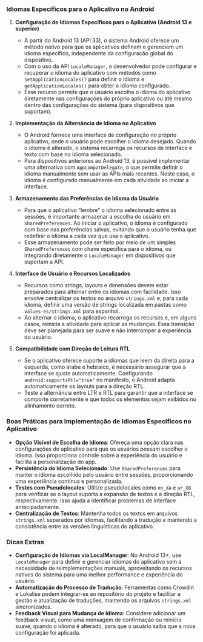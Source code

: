 ### Idiomas Específicos para o Aplicativo no Android

1. **Configuração de Idiomas Específicos para o Aplicativo (Android 13 e superior)**
   - A partir do Android 13 (API 33), o sistema Android oferece um método nativo para que os aplicativos definam e gerenciem um idioma específico, independente da configuração global do dispositivo.
   - Com o uso da API `LocaleManager`, o desenvolvedor pode configurar e recuperar o idioma do aplicativo com métodos como `setApplicationLocales()` para definir o idioma e `getApplicationLocales()` para obter o idioma configurado.
   - Esse recurso permite que o usuário escolha o idioma do aplicativo diretamente nas configurações do próprio aplicativo ou até mesmo dentro das configurações do sistema (para dispositivos que suportam).

2. **Implementação da Alternância de Idioma no Aplicativo**
   - O Android fornece uma interface de configuração no próprio aplicativo, onde o usuário pode escolher o idioma desejado. Quando o idioma é alterado, o sistema recarrega os recursos de interface e texto com base no idioma selecionado.
   - Para dispositivos anteriores ao Android 13, é possível implementar uma alternativa com `AppCompatDelegate`, o que permite definir o idioma manualmente sem usar as APIs mais recentes. Neste caso, o idioma é configurado manualmente em cada atividade ao iniciar a interface.

3. **Armazenamento das Preferências de Idioma do Usuário**
   - Para que o aplicativo “lembre” o idioma selecionado entre as sessões, é importante armazenar a escolha do usuário em `SharedPreferences`. Ao iniciar o aplicativo, o idioma é configurado com base nas preferências salvas, evitando que o usuário tenha que redefinir o idioma a cada vez que usa o aplicativo.
   - Esse armazenamento pode ser feito por meio de um simples `SharedPreferences` com chave específica para o idioma, ou integrando diretamente o `LocaleManager` em dispositivos que suportam a API.

4. **Interface de Usuário e Recursos Localizados**
   - Recursos como strings, layouts e dimensões devem estar preparados para alternar entre os idiomas com facilidade. Isso envolve centralizar os textos no arquivo `strings.xml` e, para cada idioma, definir uma versão de strings localizada em pastas como `values-es/strings.xml` para espanhol.
   - Ao alternar o idioma, o aplicativo recarrega os recursos e, em alguns casos, reinicia a atividade para aplicar as mudanças. Essa transição deve ser planejada para ser suave e não interromper a experiência do usuário.

5. **Compatibilidade com Direção de Leitura RTL**
   - Se o aplicativo oferece suporte a idiomas que leem da direita para a esquerda, como árabe e hebraico, é necessário assegurar que a interface se ajuste automaticamente. Configurando `android:supportsRtl="true"` no manifesto, o Android adapta automaticamente os layouts para a direção RTL.
   - Teste a alternância entre LTR e RTL para garantir que a interface se comporte corretamente e que todos os elementos sejam exibidos no alinhamento correto.

### Boas Práticas para Implementação de Idiomas Específicos no Aplicativo

- **Opção Visível de Escolha de Idioma**: Ofereça uma opção clara nas configurações do aplicativo para que os usuários possam escolher o idioma. Isso proporciona controle sobre a experiência do usuário e facilita a personalização do app.
- **Persistência do Idioma Selecionado**: Use `SharedPreferences` para manter o idioma escolhido pelo usuário entre sessões, proporcionando uma experiência contínua e personalizada.
- **Testes com Pseudolocales**: Utilize pseudolocales como `en_XA` e `ar_XB` para verificar se o layout suporta a expansão de textos e a direção RTL, respectivamente. Isso ajuda a identificar problemas de interface antecipadamente.
- **Centralização de Textos**: Mantenha todos os textos em arquivos `strings.xml` separados por idiomas, facilitando a tradução e mantendo a consistência entre as versões linguísticas do aplicativo.

### Dicas Extras

- **Configuração de Idiomas via LocalManager**: No Android 13+, use `LocaleManager` para definir e gerenciar idiomas do aplicativo sem a necessidade de reimplementações manuais, aproveitando os recursos nativos do sistema para uma melhor performance e experiência do usuário.
- **Automatização do Processo de Tradução**: Ferramentas como Crowdin e Lokalise podem integrar-se ao repositório do projeto e facilitar a gestão e atualização de traduções, mantendo os arquivos `strings.xml` sincronizados.
- **Feedback Visual para Mudança de Idioma**: Considere adicionar um feedback visual, como uma mensagem de confirmação ou reinício suave, quando o idioma é alterado, para que o usuário saiba que a nova configuração foi aplicada.
